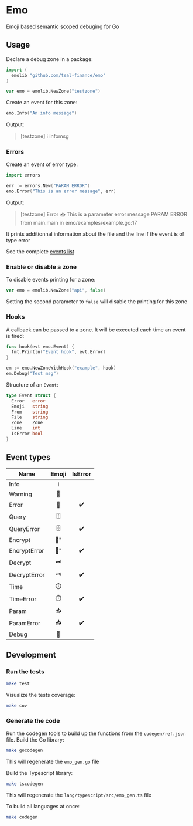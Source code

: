 # Emo

Emoji based semantic scoped debuging for Go

## Usage

Declare a debug zone in a package:

```go
import (
  emolib "github.com/teal-finance/emo"
)

var emo = emolib.NewZone("testzone")
```

Create an event for this zone:

```go
emo.Info("An info message")
```

Output:

> [testzone] ℹ️  infomsg

### Errors

Create an event of error type:

```go
import errors

err := errors.New("PARAM ERROR")
emo.Error("This is an error message", err)
```

Output:

> [testzone] Error 📥  This is a parameter error message PARAM ERROR from main.main in emo/examples/example.go:17

It prints additionnal information about the file and the line if the event is
of type error

See the complete [events list](#event-types)

### Enable or disable a zone

To disable events printing for a zone:

```go
var emo = emolib.NewZone("api", false)
```

Setting the second parameter to `false` will disable the printing for this zone

### Hooks

A callback can be passed to a zone. It will be executed each time an event
is fired:

```go
func hook(evt emo.Event) {
  fmt.Println("Event hook", evt.Error)
}

em := emo.NewZoneWithHook("example", hook)
em.Debug("Test msg")
```

Structure of an `Event`:

```go
type Event struct {
  Error   error
  Emoji   string
  From    string
  File    string
  Zone    Zone
  Line    int
  IsError bool
}
```

## Event types

| Name       |  Emoji |  IsError |
|------------|:------:|:--------:|
|   Info     |   ℹ️   |          |
|   Warning     |   🔔   |          |
|   Error     |   💢   |     ✔️    |
|   Query     |   🗄️   |          |
|   QueryError     |   🗄️   |     ✔️    |
|   Encrypt     |   🎼"   |          |
|   EncryptError     |   🎼"   |     ✔️    |
|   Decrypt     |   🗝️   |          |
|   DecryptError     |   🗝️   |     ✔️    |
|   Time     |   ⏱️   |          |
|   TimeError     |   ⏱️   |     ✔️    |
|   Param     |   📥   |          |
|   ParamError     |   📥   |     ✔️    |
|   Debug     |   💊   |          |

## Development

### Run the tests

```bash
make test
```

Visualize the tests coverage:

```bash
make cov
```

### Generate the code

Run the codegen tools to build up the functions from the `codegen/ref.json` file. 
Build the Go library:

```bash
make gocodegen
```

This will regenerate the `emo_gen.go` file

Build the Typescript library:

```bash
make tscodegen
```

This will regenerate the `lang/typescript/src/emo_gen.ts` file

To build all languages at once:

```bash
make codegen
```